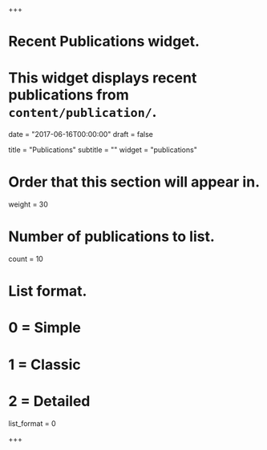 +++
# Recent Publications widget.
# This widget displays recent publications from `content/publication/`.

date = "2017-06-16T00:00:00"
draft = false

title = "Publications"
subtitle = ""
widget = "publications"

# Order that this section will appear in.
weight = 30

# Number of publications to list.
count = 10

# List format.
#   0 = Simple
#   1 = Classic
#   2 = Detailed
list_format = 0

+++

